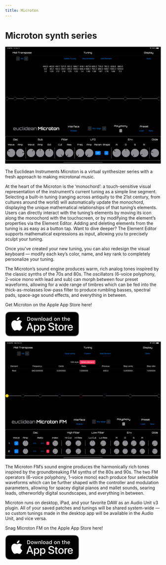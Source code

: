 ```yaml
---
title: Microton
---
```


# Microton synth series

![Microton interface](microton.png)

The Euclidean Instruments Microton is a virtual synthesizer series with a fresh approach to making microtonal music. 

At the heart of the Microton is the ‘monochord’: a touch-sensitive visual representation of the instrument’s current tuning as a simple line segment. Selecting a built-in tuning (ranging across antiquity to the 21st century, from cultures around the world) will automatically update the monochord, displaying the unique mathematical relationships of that tuning’s elements. Users can directly interact with the tuning’s elements by moving its icon along the monochord with the touchscreen, or by modifying the element’s properties via the Element Editor. Adding and deleting elements from the tuning is as easy as a button tap. Want to dive deeper? The Element Editor supports mathematical expressions as input, allowing you to precisely sculpt your tuning.

Once you’ve created your new tuning, you can also redesign the visual keyboard — modify each key’s color, name, and key rank to completely personalize your tuning.

The Microton’s sound engine produces warm, rich analog tones inspired by the classic synths of the 70s and 80s. The oscillators (6-voice polyphony, 2-voice mono with lead and sub) can morph between four preset waveforms, allowing for a wide range of timbres which can be fed into the thick-as-molasses low-pass filter to produce rumbling basses, spectral pads, space-age sound effects, and everything in between.

Get Microton on the Apple App Store here!

[![Microton on the Apple App Store](black.svg)](https://apple.co/3A1akCW)

![Microton FM interface](fm.png)

The Microton FM’s sound engine produces the harmonically rich tones inspired by the groundbreaking FM synths of the 80s and 90s. The two FM operators (6-voice polyphony, 1-voice mono) each produce four selectable waveforms which can be further shaped with the controller and modulation parameters, allowing for spacey digital pianos and mallet sounds, searing leads, otherworldly digital soundscapes, and everything in between.

Microton runs on desktop, iPad, and your favorite DAW as an Audio Unit v3 plugin. All of your saved patches and tunings will be shared system-wide — so custom tunings made in the desktop app will be available in the Audio Unit, and vice versa.

Snag Microton FM on the Apple App Store here!

[![Microton FM on the Apple App Store](black.svg)](https://apple.co/3YKix8a)
